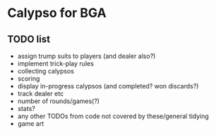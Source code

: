 # Calypso for BGA

## TODO list

* assign trump suits to players (and dealer also?)
* implement trick-play rules
* collecting calypsos
* scoring
* display in-progress calypsos (and completed? won discards?)
* track dealer etc
* number of rounds/games(?)
* stats?
* any other TODOs from code not covered by these/general tidying
* game art

